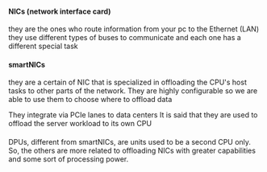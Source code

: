 #### NICs (network interface card)
they are the ones who route information from your pc to the Ethernet (LAN)
they use different types of buses to communicate and each one has a different special task

#### smartNICs
they are a certain of NIC that is specialized in offloading the CPU's host tasks to other parts of the network. They are highly configurable so we are able to use them to choose where to offload data

They integrate via PCIe lanes to data centers
It is said that they are used to offload the server workload to its own CPU

####
DPUs, different from smartNICs, are units used to be a second CPU only.
So, the others are more related to offloading NICs with greater capabilities and some sort of processing power.
